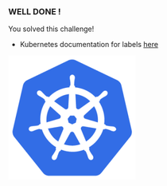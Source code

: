 
<br>

### WELL DONE !

You solved this challenge!

* Kubernetes documentation for labels [here](https://kubernetes.io/docs/concepts/overview/working-with-objects/labels/)

![Scan results](./assets/k8s.png)